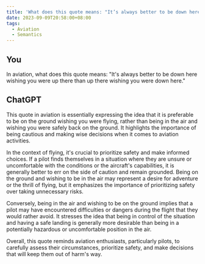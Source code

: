 ```yaml
---
title: 'What does this quote means: "It’s always better to be down here wishing you were up there than up there wishing you were down here"'
date: 2023-09-09T20:58:00+08:00
tags:
  - Aviation
  - Semantics
---
```

## You
In aviation, what does this quote means: "It's always better to be down here wishing you were up there than up there wishing you were down here."

## ChatGPT
This quote in aviation is essentially expressing the idea that it is preferable to be on the ground wishing you were flying, rather than being in the air and wishing you were safely back on the ground. It highlights the importance of being cautious and making wise decisions when it comes to aviation activities.

In the context of flying, it's crucial to prioritize safety and make informed choices. If a pilot finds themselves in a situation where they are unsure or uncomfortable with the conditions or the aircraft's capabilities, it is generally better to err on the side of caution and remain grounded. Being on the ground and wishing to be in the air may represent a desire for adventure or the thrill of flying, but it emphasizes the importance of prioritizing safety over taking unnecessary risks.

Conversely, being in the air and wishing to be on the ground implies that a pilot may have encountered difficulties or dangers during the flight that they would rather avoid. It stresses the idea that being in control of the situation and having a safe landing is generally more desirable than being in a potentially hazardous or uncomfortable position in the air.

Overall, this quote reminds aviation enthusiasts, particularly pilots, to carefully assess their circumstances, prioritize safety, and make decisions that will keep them out of harm's way.